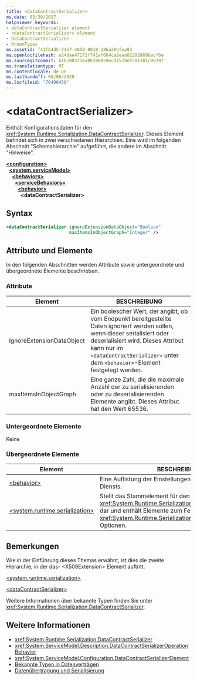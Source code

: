 ```yaml
---
title: <dataContractSerializer>
ms.date: 03/30/2017
helpviewer_keywords:
- dataContractSerializer element
- <dataContractSerializer> element
- DataContractSerializer
- KnownTypes
ms.assetid: f41fb4d5-24e7-4059-8010-286a30bfea93
ms.openlocfilehash: e24dae47171f741af064ca2eaa822928690acf6e
ms.sourcegitcommit: b16c00371ea06398859ecd157defc81301c9070f
ms.translationtype: MT
ms.contentlocale: de-DE
ms.lasthandoff: 06/06/2020
ms.locfileid: "70400450"
---
```

# \<dataContractSerializer>
Enthält Konfigurationsdaten für den <xref:System.Runtime.Serialization.DataContractSerializer>. Dieses Element befindet sich in zwei verschiedenen Hierarchien. Eine wird im folgenden Abschnitt "Schemahierarchie" aufgeführt, die andere im Abschnitt "Hinweise".  
  
[**\<configuration>**](../configuration-element.md)\
&nbsp;&nbsp;[**\<system.serviceModel>**](system-servicemodel.md)\
&nbsp;&nbsp;&nbsp;&nbsp;[**\<behaviors>**](behaviors.md)\
&nbsp;&nbsp;&nbsp;&nbsp;&nbsp;&nbsp;[**\<serviceBehaviors>**](servicebehaviors.md)\
&nbsp;&nbsp;&nbsp;&nbsp;&nbsp;&nbsp;&nbsp;&nbsp;[**\<behavior>**](behavior-of-servicebehaviors.md)\
&nbsp;&nbsp;&nbsp;&nbsp;&nbsp;&nbsp;&nbsp;&nbsp;&nbsp;&nbsp;**\<dataContractSerializer>**  
  
## <a name="syntax"></a>Syntax  
  
```xml  
<dataContractSerializer ignoreExtensionDataObject="Boolean"
                        maxItemsInObjectGraph="Integer" />
```  
  
## <a name="attributes-and-elements"></a>Attribute und Elemente  
 In den folgenden Abschnitten werden Attribute sowie untergeordnete und übergeordnete Elemente beschrieben.  
  
### <a name="attributes"></a>Attribute  
  
|Element|BESCHREIBUNG|  
|-------------|-----------------|  
|IgnoreExtensionDataObject|Ein boolescher Wert, der angibt, ob vom Endpunkt bereitgestellte Daten ignoriert werden sollen, wenn dieser serialisiert oder deserialisiert wird. Dieses Attribut kann nur im `<dataContractSerializer>` unter dem `<behavior>`-Element festgelegt werden.|  
|maxItemsInObjectGraph|Eine ganze Zahl, die die maximale Anzahl der zu serialisierenden oder zu deserialisierenden Elemente angibt. Dieses Attribut hat den Wert 65536.|  
  
### <a name="child-elements"></a>Untergeordnete Elemente  
 Keine  
  
### <a name="parent-elements"></a>Übergeordnete Elemente  
  
|Element|BESCHREIBUNG|  
|-------------|-----------------|  
|[\<behavior>](behavior-of-servicebehaviors.md)|Eine Auflistung der Einstellungen für das Verhalten eines Diensts.|  
|[\<system.runtime.serialization>](system-runtime-serialization.md)|Stellt das Stammelement für den <xref:System.Runtime.Serialization>-Namespaceabschnitt dar und enthält Elemente zum Festlegen von <xref:System.Runtime.Serialization.DataContractSerializer>-Optionen.|  
  
## <a name="remarks"></a>Bemerkungen  
 Wie in der Einführung dieses Themas erwähnt, ist dies die zweite Hierarchie, in der das- \<X509Extension> Element auftritt.  
  
 [\<system.runtime.serialization>](system-runtime-serialization.md)  
  
 [\<dataContractSerializer>](datacontractserializer-element.md)  
  
 Weitere Informationen über bekannte Typen finden Sie unter <xref:System.Runtime.Serialization.DataContractSerializer>.  
  
## <a name="see-also"></a>Weitere Informationen

- <xref:System.Runtime.Serialization.DataContractSerializer>
- <xref:System.ServiceModel.Description.DataContractSerializerOperationBehavior>
- <xref:System.ServiceModel.Configuration.DataContractSerializerElement>
- [Bekannte Typen in Datenverträgen](../../../wcf/feature-details/data-contract-known-types.md)
- [Datenübertragung und Serialisierung](../../../wcf/feature-details/data-transfer-and-serialization.md)
